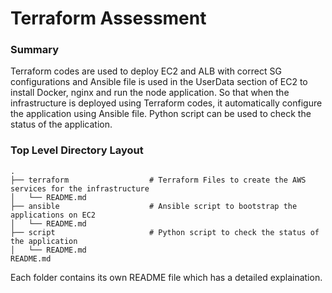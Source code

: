 # Terraform Assessment

### Summary

Terraform codes are used to deploy EC2 and ALB with correct SG configurations and Ansible file is used in the UserData section of EC2 to install Docker, nginx and run the node application. So that when the infrastructure is deployed using Terraform codes, it automatically configure the application using Ansible file. Python script can be used to check the status of the application.

### Top Level Directory Layout
    .
    ├── terraform                  # Terraform Files to create the AWS services for the infrastructure
    │   └── README.md
    ├── ansible                    # Ansible script to bootstrap the applications on EC2
    │   └── README.md 
    ├── script                     # Python script to check the status of the application
    │   └── README.md
    README.md
    
Each folder contains its own README file which has a detailed explaination.
